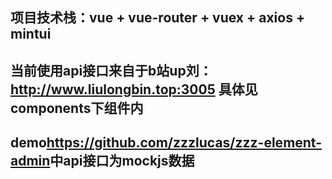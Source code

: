 ## 项目技术栈：vue + vue-router + vuex + axios  + mintui
## 当前使用api接口来自于b站up刘：<http://www.liulongbin.top:3005>  具体见components下组件内
## demo<https://github.com/zzzlucas/zzz-element-admin>中api接口为mockjs数据
